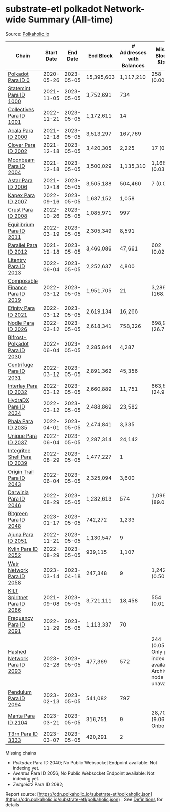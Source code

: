 # substrate-etl polkadot Network-wide Summary (All-time)

Source: [Polkaholic.io](https://polkaholic.io)


| Chain            | Start Date | End Date | End Block | # Addresses with Balances | Missing Blocks / Status |
| ---------------- | ---------- | ---------| --------- | ------------------------- | ----------------------- |
| [Polkadot Para ID 0](/polkadot/0-polkadot) | 2020-05-26 | 2023-05-05 | 15,395,603 |  1,117,210 | 258 (0.00%)  |
| [Statemint Para ID 1000](/polkadot/1000-statemint) | 2021-11-05 | 2023-05-05 | 3,752,691 |  734 |    |
| [Collectives Para ID 1001](/polkadot/1001-collectives) | 2022-11-21 | 2023-05-05 | 1,172,611 |  14 |    |
| [Acala Para ID 2000](/polkadot/2000-acala) | 2021-12-18 | 2023-05-05 | 3,513,297 |  167,769 |    |
| [Clover Para ID 2002](/polkadot/2002-clover) | 2021-12-18 | 2023-05-05 | 3,420,305 |  2,225 | 17 (0.00%)  |
| [Moonbeam Para ID 2004](/polkadot/2004-moonbeam) | 2021-12-18 | 2023-05-05 | 3,500,029 |  1,135,310 | 1,166 (0.03%)  |
| [Astar Para ID 2006](/polkadot/2006-astar) | 2021-12-18 | 2023-05-05 | 3,505,188 |  504,460 | 7 (0.00%)  |
| [Kapex Para ID 2007](/polkadot/2007-kapex) | 2022-09-16 | 2023-05-05 | 1,637,152 |  1,058 |    |
| [Crust Para ID 2008](/polkadot/2008-crust) | 2022-10-26 | 2023-05-05 | 1,085,971 |  997 |    |
| [Equilibrium Para ID 2011](/polkadot/2011-equilibrium) | 2022-03-19 | 2023-05-05 | 2,305,349 |  8,591 |    |
| [Parallel Para ID 2012](/polkadot/2012-parallel) | 2021-12-18 | 2023-05-05 | 3,460,086 |  47,661 | 602 (0.02%)  |
| [Litentry Para ID 2013](/polkadot/2013-litentry) | 2022-06-04 | 2023-05-05 | 2,252,637 |  4,800 |    |
| [Composable Finance Para ID 2019](/polkadot/2019-composable) | 2022-03-12 | 2023-05-05 | 1,951,705 |  21 | 3,289,646 (168.55%)  |
| [Efinity Para ID 2021](/polkadot/2021-efinity) | 2022-03-12 | 2023-05-05 | 2,619,134 |  16,266 |    |
| [Nodle Para ID 2026](/polkadot/2026-nodle) | 2022-03-12 | 2023-05-05 | 2,618,341 |  758,326 | 698,978 (26.70%)  |
| [Bifrost-Polkadot Para ID 2030](/polkadot/2030-bifrost-dot) | 2022-06-04 | 2023-05-05 | 2,285,844 |  4,287 |    |
| [Centrifuge Para ID 2031](/polkadot/2031-centrifuge) | 2022-03-12 | 2023-05-05 | 2,891,362 |  45,356 |    |
| [Interlay Para ID 2032](/polkadot/2032-interlay) | 2022-03-12 | 2023-05-05 | 2,660,889 |  11,751 | 663,696 (24.94%)  |
| [HydraDX Para ID 2034](/polkadot/2034-hydradx) | 2022-03-12 | 2023-05-05 | 2,488,869 |  23,582 |    |
| [Phala Para ID 2035](/polkadot/2035-phala) | 2022-04-01 | 2023-05-05 | 2,474,841 |  3,335 |    |
| [Unique Para ID 2037](/polkadot/2037-unique) | 2022-06-04 | 2023-05-05 | 2,287,314 |  24,142 |    |
| [Integritee Shell Para ID 2039](/polkadot/2039-integritee-shell) | 2022-08-29 | 2023-05-05 | 1,477,227 |  1 |    |
| [Origin Trail Para ID 2043](/polkadot/2043-origintrail) | 2022-06-04 | 2023-05-05 | 2,325,094 |  3,600 |    |
| [Darwinia Para ID 2046](/polkadot/2046-darwinia) | 2022-08-29 | 2023-05-05 | 1,232,613 |  574 | 1,098,057 (89.08%)  |
| [Bitgreen Para ID 2048](/polkadot/2048-bitgreen) | 2023-01-17 | 2023-05-05 | 742,272 |  1,233 |    |
| [Ajuna Para ID 2051](/polkadot/2051-ajuna) | 2022-11-21 | 2023-05-05 | 1,130,547 |  9 |    |
| [Kylin Para ID 2052](/polkadot/2052-kylin) | 2022-08-29 | 2023-05-05 | 939,115 |  1,107 |    |
| [Watr Network Para ID 2058](/polkadot/2058-watr) | 2023-03-14 | 2023-04-18 | 247,348 |  9 | 1,242 (0.50%)  |
| [KILT Spiritnet Para ID 2086](/polkadot/2086-kilt) | 2021-09-08 | 2023-05-05 | 3,721,111 |  18,458 | 554 (0.01%)  |
| [Frequency Para ID 2091](/polkadot/2091-frequency) | 2022-11-29 | 2023-05-05 | 1,113,337 |  70 |    |
| [Hashed Network Para ID 2093](/polkadot/2093-hashed) | 2023-02-28 | 2023-05-05 | 477,369 |  572 | 244 (0.05%) Only partial index available: Archive node unavailable |
| [Pendulum Para ID 2094](/polkadot/2094-pendulum) | 2023-02-13 | 2023-05-05 | 541,082 |  797 |    |
| [Manta Para ID 2104](/polkadot/2104-manta) | 2023-03-21 | 2023-05-05 | 316,751 |  9 | 28,703 (9.06%) Onboarding |
| [T3rn Para ID 3333](/polkadot/3333-t3rn) | 2023-03-07 | 2023-05-05 | 420,291 |  2 |    |

Missing chains


* *Polkadex* Para ID 2040; No Public Websocket Endpoint available: Not indexing yet.
* *Aventus* Para ID 2056; No Public Websocket Endpoint available: Not indexing yet.
* *Zeitgeist2* Para ID 2092; 

Report source: [https://cdn.polkaholic.io/substrate-etl/polkaholic.json](https://cdn.polkaholic.io/substrate-etl/polkaholic.json) | See [Definitions](/DEFINITIONS.md) for details
